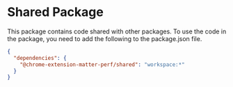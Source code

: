 # Shared Package

This package contains code shared with other packages.
To use the code in the package, you need to add the following to the package.json file.

```json
{
  "dependencies": {
    "@chrome-extension-matter-perf/shared": "workspace:*"
  }
}
```
